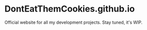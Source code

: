 # DontEatThemCookies.github.io

Official website for all my development projects. Stay tuned, it's WIP.
